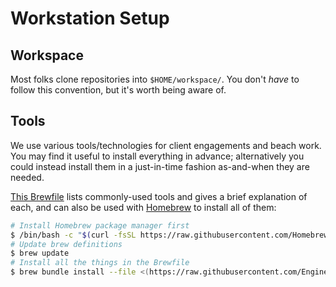 # Workstation Setup

## Workspace

Most folks clone repositories into `$HOME/workspace/`. You don't _have_ to follow this convention, but it's worth being aware of.

## Tools

We use various tools/technologies for client engagements and beach work. You may find it useful to install everything in advance; alternatively you could instead install them in a just-in-time fashion as-and-when they are needed.

[This Brewfile](Brewfile) lists commonly-used tools and gives a brief explanation of each, and can also be used with [Homebrew](https://brew.sh) to install all of them:

```sh
# Install Homebrew package manager first
$ /bin/bash -c "$(curl -fsSL https://raw.githubusercontent.com/Homebrew/install/HEAD/install.sh)"
# Update brew definitions
$ brew update
# Install all the things in the Brewfile
$ brew bundle install --file <(https://raw.githubusercontent.com/EngineerBetter/new-starters/main/setup/Brewfile)
```
